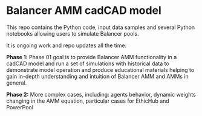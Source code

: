 # Balancer AMM cadCAD model
This repo contains the Python code, input data samples and several Python notebooks allowing users to simulate Balancer pools.

It is ongoing work and repo updates all the time:

**Phase 1:** 
Phase 01 goal is to provide Balancer AMM functionality in a cadCAD model and run a set of simulations with historical data to demonstrate model operation and produce educational materials helping to gain in-depth understanding and intuition of Balancer AMM and AMMs in general.

**Phase 2:** 
More complex cases, including: agents behavior, dynamic weights changing in the AMM equation, particular cases for EthicHub and PowerPool


